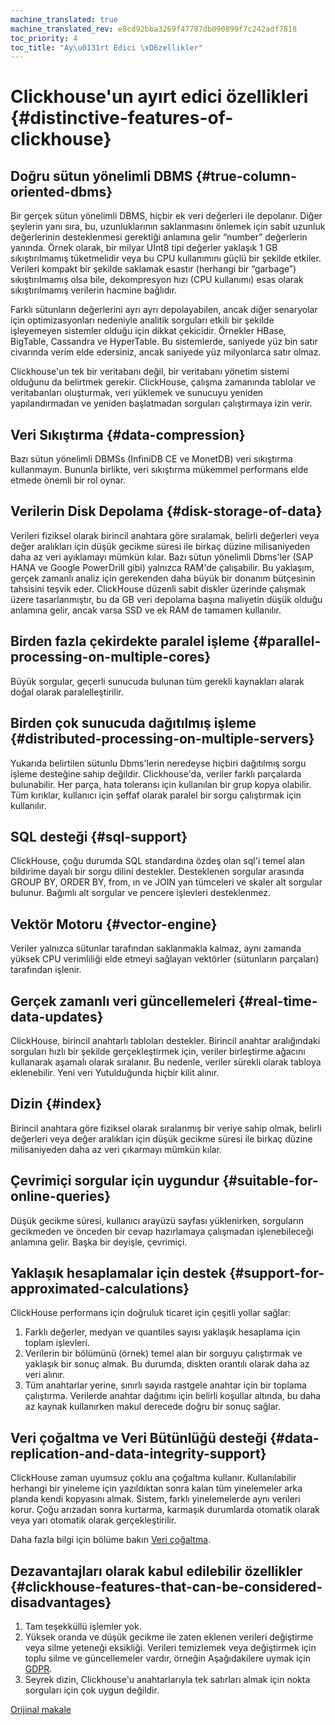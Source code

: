 ```yaml
---
machine_translated: true
machine_translated_rev: e8cd92bba3269f47787db090899f7c242adf7818
toc_priority: 4
toc_title: "Ay\u0131rt Edici \xD6zellikler"
---
```


# Clickhouse'un ayırt edici özellikleri {#distinctive-features-of-clickhouse}

## Doğru sütun yönelimli DBMS {#true-column-oriented-dbms}

Bir gerçek sütun yönelimli DBMS, hiçbir ek veri değerleri ile depolanır. Diğer şeylerin yanı sıra, bu, uzunluklarının saklanmasını önlemek için sabit uzunluk değerlerinin desteklenmesi gerektiği anlamına gelir “number” değerlerin yanında. Örnek olarak, bir milyar Uİnt8 tipi değerler yaklaşık 1 GB sıkıştırılmamış tüketmelidir veya bu CPU kullanımını güçlü bir şekilde etkiler. Verileri kompakt bir şekilde saklamak esastır (herhangi bir “garbage”) sıkıştırılmamış olsa bile, dekompresyon hızı (CPU kullanımı) esas olarak sıkıştırılmamış verilerin hacmine bağlıdır.

Farklı sütunların değerlerini ayrı ayrı depolayabilen, ancak diğer senaryolar için optimizasyonları nedeniyle analitik sorguları etkili bir şekilde işleyemeyen sistemler olduğu için dikkat çekicidir. Örnekler HBase, BigTable, Cassandra ve HyperTable. Bu sistemlerde, saniyede yüz bin satır civarında verim elde edersiniz, ancak saniyede yüz milyonlarca satır olmaz.

Clickhouse'un tek bir veritabanı değil, bir veritabanı yönetim sistemi olduğunu da belirtmek gerekir. ClickHouse, çalışma zamanında tablolar ve veritabanları oluşturmak, veri yüklemek ve sunucuyu yeniden yapılandırmadan ve yeniden başlatmadan sorguları çalıştırmaya izin verir.

## Veri Sıkıştırma {#data-compression}

Bazı sütun yönelimli DBMSs (InfiniDB CE ve MonetDB) veri sıkıştırma kullanmayın. Bununla birlikte, veri sıkıştırma mükemmel performans elde etmede önemli bir rol oynar.

## Verilerin Disk Depolama {#disk-storage-of-data}

Verileri fiziksel olarak birincil anahtara göre sıralamak, belirli değerleri veya değer aralıkları için düşük gecikme süresi ile birkaç düzine milisaniyeden daha az veri ayıklamayı mümkün kılar. Bazı sütun yönelimli Dbms'ler (SAP HANA ve Google PowerDrill gibi) yalnızca RAM'de çalışabilir. Bu yaklaşım, gerçek zamanlı analiz için gerekenden daha büyük bir donanım bütçesinin tahsisini teşvik eder. ClickHouse düzenli sabit diskler üzerinde çalışmak üzere tasarlanmıştır, bu da GB veri depolama başına maliyetin düşük olduğu anlamına gelir, ancak varsa SSD ve ek RAM de tamamen kullanılır.

## Birden fazla çekirdekte paralel işleme {#parallel-processing-on-multiple-cores}

Büyük sorgular, geçerli sunucuda bulunan tüm gerekli kaynakları alarak doğal olarak paralelleştirilir.

## Birden çok sunucuda dağıtılmış işleme {#distributed-processing-on-multiple-servers}

Yukarıda belirtilen sütunlu Dbms'lerin neredeyse hiçbiri dağıtılmış sorgu işleme desteğine sahip değildir.
Clickhouse'da, veriler farklı parçalarda bulunabilir. Her parça, hata toleransı için kullanılan bir grup kopya olabilir. Tüm kırıklar, kullanıcı için şeffaf olarak paralel bir sorgu çalıştırmak için kullanılır.

## SQL desteği {#sql-support}

ClickHouse, çoğu durumda SQL standardına özdeş olan sql'i temel alan bildirime dayalı bir sorgu dilini destekler.
Desteklenen sorgular arasında GROUP BY, ORDER BY, from, ın ve JOIN yan tümceleri ve skaler alt sorgular bulunur.
Bağımlı alt sorgular ve pencere işlevleri desteklenmez.

## Vektör Motoru {#vector-engine}

Veriler yalnızca sütunlar tarafından saklanmakla kalmaz, aynı zamanda yüksek CPU verimliliği elde etmeyi sağlayan vektörler (sütunların parçaları) tarafından işlenir.

## Gerçek zamanlı veri güncellemeleri {#real-time-data-updates}

ClickHouse, birincil anahtarlı tabloları destekler. Birincil anahtar aralığındaki sorguları hızlı bir şekilde gerçekleştirmek için, veriler birleştirme ağacını kullanarak aşamalı olarak sıralanır. Bu nedenle, veriler sürekli olarak tabloya eklenebilir. Yeni veri Yutulduğunda hiçbir kilit alınır.

## Dizin {#index}

Birincil anahtara göre fiziksel olarak sıralanmış bir veriye sahip olmak, belirli değerleri veya değer aralıkları için düşük gecikme süresi ile birkaç düzine milisaniyeden daha az veri çıkarmayı mümkün kılar.

## Çevrimiçi sorgular için uygundur {#suitable-for-online-queries}

Düşük gecikme süresi, kullanıcı arayüzü sayfası yüklenirken, sorguların gecikmeden ve önceden bir cevap hazırlamaya çalışmadan işlenebileceği anlamına gelir. Başka bir deyişle, çevrimiçi.

## Yaklaşık hesaplamalar için destek {#support-for-approximated-calculations}

ClickHouse performans için doğruluk ticaret için çeşitli yollar sağlar:

1.  Farklı değerler, medyan ve quantiles sayısı yaklaşık hesaplama için toplam işlevleri.
2.  Verilerin bir bölümünü (örnek) temel alan bir sorguyu çalıştırmak ve yaklaşık bir sonuç almak. Bu durumda, diskten orantılı olarak daha az veri alınır.
3.  Tüm anahtarlar yerine, sınırlı sayıda rastgele anahtar için bir toplama çalıştırma. Verilerde anahtar dağıtımı için belirli koşullar altında, bu daha az kaynak kullanırken makul derecede doğru bir sonuç sağlar.

## Veri çoğaltma ve Veri Bütünlüğü desteği {#data-replication-and-data-integrity-support}

ClickHouse zaman uyumsuz çoklu ana çoğaltma kullanır. Kullanılabilir herhangi bir yineleme için yazıldıktan sonra kalan tüm yinelemeler arka planda kendi kopyasını almak. Sistem, farklı yinelemelerde aynı verileri korur. Çoğu arızadan sonra kurtarma, karmaşık durumlarda otomatik olarak veya yarı otomatik olarak gerçekleştirilir.

Daha fazla bilgi için bölüme bakın [Veri çoğaltma](../engines/table_engines/mergetree_family/replication.md).

## Dezavantajları olarak kabul edilebilir özellikler {#clickhouse-features-that-can-be-considered-disadvantages}

1.  Tam teşekküllü işlemler yok.
2.  Yüksek oranda ve düşük gecikme ile zaten eklenen verileri değiştirme veya silme yeteneği eksikliği. Verileri temizlemek veya değiştirmek için toplu silme ve güncellemeler vardır, örneğin Aşağıdakilere uymak için [GDPR](https://gdpr-info.eu).
3.  Seyrek dizin, Clickhouse'u anahtarlarıyla tek satırları almak için nokta sorguları için çok uygun değildir.

[Orijinal makale](https://clickhouse.tech/docs/en/introduction/distinctive_features/) <!--hide-->

